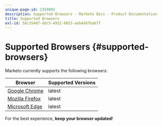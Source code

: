 ```yaml
---
unique-page-id: 2359893
description: Supported Browsers - Marketo Docs - Product Documentation
title: Supported Browsers
exl-id: 58c35407-ddc5-4932-9853-aeb4d47bab7f
---
```

# Supported Browsers {#supported-browsers}

Marketo currently supports the following browsers:

| Browser |Supported Versions |
|---|---|
| [Google Chrome](https://www.google.com/intl/en/chrome/browser/) |latest |
| [Mozilla Firefox](https://www.mozilla.org/en-US/firefox/new/) |latest |
| [Microsoft Edge](https://www.microsoft.com/en-us/windows/microsoft-edge) |latest |

For the best experience, **keep your browser updated**!
